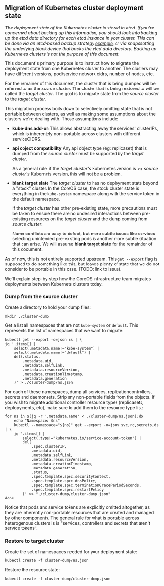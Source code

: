 ## Migration of Kubernetes cluster deployment state

_The deployment state of the Kubernetes cluster is stored in etcd. If you're concerned about backing up this information, you should look into backing up the etcd data directory for each etcd instance in your cluster. This can be done via an etcd-based backup strategy [example](https://github.com/coreos/etcd/tree/master/contrib/systemd/etcd2-backup-coreos), or via snapshotting the underlying block device that backs the etcd data directory. Backing up Kubernetes clusters is not the purpose of this document._

This document's primary purpose is to instruct how to migrate the deployment state from one Kubernetes cluster to another. The clusters may have different versions, pod/service network cidrs, number of nodes, etc.

For the remainer of this document, the cluster that is being dumped will be referred to as the *source cluster*. The cluster that is being restored to will be called the *target cluster*. The goal is to migrate state from the *source cluster* to the *target cluster*.

This migration process boils down to selectively omitting state that is not portable between clusters, as well as making some assumptions about the clusters we're dealing with. Those assumptions include:
* **kube-dns add-on** This allows abstracting away the services' clusterIPs, which is inherentely non-portable across clusters with different serviceCIDRS.

* **api object compatiblilty** Any api object type (eg: replicaset) that is dumped from the *source cluster* must be supported by the *target cluster*.

	As a general rule, if the *target cluster's* Kubernetes version is >= *source cluster's* Kubernets version, this will not be a problem.

* **blank target slate** The *target cluster* to has no deployment state beyond a "stock" cluster. In the CoreOS case, the stock cluster state is everything in the `kube-system` namespace along with the service token in the default namespace.

	If the *target cluster* has other pre-existing state, more precautions must be taken to ensure there are no undesired interactions between pre-existing resources on the *target cluster* and the dump coming from *source cluster*.

	Name conflicts are easy to defect, but more subtle issues like services selecting unintended pre-existing pods is another more subtle situation that can arise. We will assume **blank target slate** for the remainder of this document.

As of now, this is not entirely supported upstream. This `get --export` flag is supposed to do something like this, but leaves plenty of state that we do not consider to be portable in this case. (TODO: link to issue).

We'll explain step-by-step how the CoreOS infrastructure team migrates deployments between Kubernets clusters today.

### Dump from the source cluster

Create a directory to hold your dump files:

```shell
mkdir ./cluster-dump
```


Get a list all namespaces that are not `kube-system` or `default`. This represents the list of namespaces that we want to migrate:

```shell
kubectl get --export -o=json ns | \
jq '.items[] |
	select(.metadata.name!="kube-system") |
	select(.metadata.name!="default") |
	del(.status,
        .metadata.uid,
        .metadata.selfLink,
        .metadata.resourceVersion,
        .metadata.creationTimestamp,
        .metadata.generation
    )' > ./cluster-dump/ns.json
```


For each of these namespaces, dump all services, replicationcontrollers, secrets and daemonsets. Strip any non-portable fields from the objects. If you wish to migrate additional controller resource types (replicasets, deplopyments, etc), make sure to add them to the resource type list:

```shell
for ns in $(jq -r '.metadata.name' < ./cluster-dump/ns.json);do
    echo "Namespace: $ns"
    kubectl --namespace="${ns}" get --export -o=json svc,rc,secrets,ds | \
    jq '.items[] |
        select(.type!="kubernetes.io/service-account-token") |
        del(
            .spec.clusterIP,
            .metadata.uid,
            .metadata.selfLink,
            .metadata.resourceVersion,
            .metadata.creationTimestamp,
            .metadata.generation,
            .status,
            .spec.template.spec.securityContext,
            .spec.template.spec.dnsPolicy,
            .spec.template.spec.terminationGracePeriodSeconds,
            .spec.template.spec.restartPolicy
        )' >> "./cluster-dump/cluster-dump.json"
done
```

Notice that pods and service tokens are explicitly omitted altogether, as they are inherently non-portable resources that are created and managed by other components. The general rule for what is portable across heterogenous clusters is is "services, controllers and secrets that aren't service tokens".

### Restore to target cluster

Create the set of namespaces needed for your deployment state:

```shell
kubectl create -f cluster-dump/ns.json
```

Restore the resource state:

```shell
kubectl create -f cluster-dump/cluster-dump.json
```

